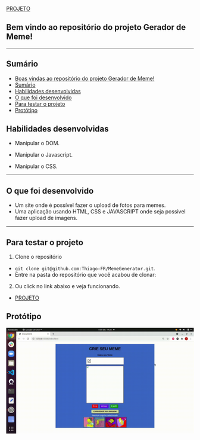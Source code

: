 [PROJETO](https://thiago-fr.github.io/MemeGenerator/)

## Bem vindo ao repositório do projeto Gerador de Meme! <a name="boas-vindas-ao-repositorio-do-projeto-pixels-arte"></a>

---

## Sumário <a name="sumario"></a>

- [Boas vindas ao repositório do projeto Gerador de Meme!](#boas-vindas-ao-repositorio-do-projeto-pixels-arte)
- [Sumário](#sumario)
- [Habilidades desenvolvidas](#habilidades)
- [O que foi desenvolvido](#o-que-foi-desenvolvido)
- [Para testar o projeto](#testar-o-projeto)
- [Protótipo](#prototipo)

## Habilidades desenvolvidas <a name="habilidades"></a>

- Manipular o DOM.

- Manipular o Javascript.

- Manipular o CSS.

---

## O que foi desenvolvido <a name="o-que-foi-desenvolvido"></a>

- Um site onde é possível fazer o upload de fotos para memes.
- Uma aplicação usando HTML, CSS e JAVASCRIPT onde seja possivel fazer upload de imagens.

---

## Para testar o projeto <a name="testar-o-projeto"></a>

1. Clone o repositório
  * `git clone git@github.com:Thiago-FR/MemeGenerator.git`.
  * Entre na pasta do repositório que você acabou de clonar:

2. Ou click no link abaixo e veja funcionando.
* [PROJETO](https://thiago-fr.github.io/MemeGenerator/)

## Protótipo <a name="prototipo"></a>

![Protótipo](/memeGenerator.gif)
